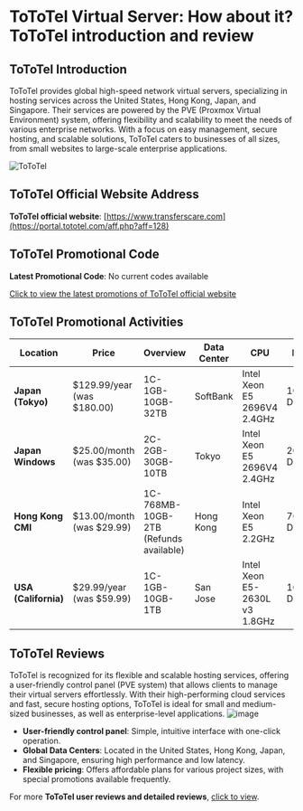 # ToToTel Virtual Server: How about it? ToToTel introduction and review

## ToToTel Introduction
ToToTel provides global high-speed network virtual servers, specializing in hosting services across the United States, Hong Kong, Japan, and Singapore. Their services are powered by the PVE (Proxmox Virtual Environment) system, offering flexibility and scalability to meet the needs of various enterprise networks. With a focus on easy management, secure hosting, and scalable solutions, ToToTel caters to businesses of all sizes, from small websites to large-scale enterprise applications.

![ToToTel](https://github.com/user-attachments/assets/2f7a4b49-29f8-4e66-a811-467d4d0d7dfd)

## ToToTel Official Website Address
**ToToTel official website**: [https://www.transferscare.com](https://portal.tototel.com/aff.php?aff=128)

## ToToTel Promotional Code
**Latest Promotional Code**: No current codes available  

[Click to view the latest promotions of ToToTel official website](https://portal.tototel.com/aff.php?aff=128)

## ToToTel Promotional Activities

| Location          | Price                     | Overview                               | Data Center      | CPU                       | RAM           | Storage       | Bandwidth      | Purchase Link |
|-------------------|---------------------------|----------------------------------------|------------------|---------------------------|---------------|---------------|----------------|---------------|
| **Japan (Tokyo)**  | $129.99/year (was $180.00)| 1C-1GB-10GB-32TB                       | SoftBank         | Intel Xeon E5 2696V4 2.4GHz| 1GB DDR4      | 10GB RAID 5   | 32TB/month     | [Buy it now](https://portal.tototel.com/aff.php?aff=128) |
| **Japan Windows**  | $25.00/month (was $35.00) | 2C-2GB-30GB-10TB                       | Tokyo            | Intel Xeon E5 2696V4 2.4GHz| 2GB DDR4      | 30GB RAID 5   | 10TB/month     | [Buy Win Server](https://portal.tototel.com/aff.php?aff=128) |
| **Hong Kong CMI**  | $13.00/month (was $29.99) | 1C-768MB-10GB-2TB (Refunds available)  | Hong Kong        | Intel Xeon E5 2.2GHz       | 768MB DDR4    | 10GB RAID 10  | 2TB/month      | [Buy Now and Try](https://portal.tototel.com/aff.php?aff=128) |
| **USA (California)**| $29.99/year (was $59.99) | 1C-1GB-10GB-1TB                        | San Jose         | Intel Xeon E5-2630L v3 1.8GHz| 1GB DDR4    | 10GB RAID 10  | 1TB/month      | [Buy Now](https://portal.tototel.com/aff.php?aff=128) |

## ToToTel Reviews
ToToTel is recognized for its flexible and scalable hosting services, offering a user-friendly control panel (PVE system) that allows clients to manage their virtual servers effortlessly. With their high-performing cloud services and fast, secure hosting options, ToToTel is ideal for small and medium-sized businesses, as well as enterprise-level applications.
![image](https://github.com/user-attachments/assets/e3bbdccd-52ea-4521-86fa-8ae70eb24e4e)


- **User-friendly control panel**: Simple, intuitive interface with one-click operation.
- **Global Data Centers**: Located in the United States, Hong Kong, Japan, and Singapore, ensuring high performance and low latency.
- **Flexible pricing**: Offers affordable plans for various project sizes, with special promotions available frequently.
  
For more **ToToTel user reviews and detailed reviews**, [click to view](https://portal.tototel.com/aff.php?aff=128).
